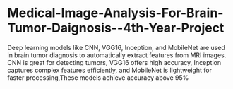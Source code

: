 # Medical-Image-Analysis-For-Brain-Tumor-Daignosis--4th-Year-Project
Deep learning models like CNN, VGG16, Inception, and MobileNet are used in brain tumor diagnosis to automatically extract features from MRI images. CNN is great for detecting tumors, VGG16 offers high accuracy, Inception captures complex features efficiently, and MobileNet is lightweight for faster processing,These models achieve accuracy above 95%
